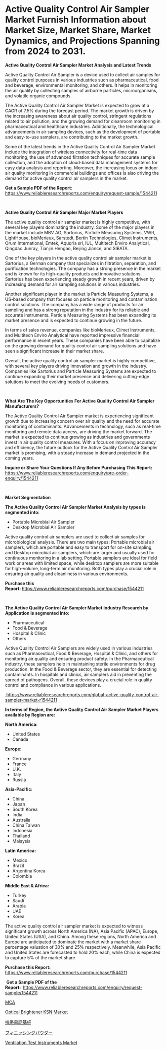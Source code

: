 <p><h1>Active Quality Control Air Sampler Market Furnish Information about Market Size, Market Share, Market Dynamics, and Projections Spanning from 2024 to 2031.</h1></p><p><strong>Active Quality Control Air Sampler Market Analysis and Latest Trends</strong></p>
<p><p>Active Quality Control Air Sampler is a device used to collect air samples for quality control purposes in various industries such as pharmaceutical, food and beverage, environmental monitoring, and others. It helps in monitoring the air quality by collecting samples of airborne particles, microorganisms, and volatile organic compounds.</p><p>The Active Quality Control Air Sampler Market is expected to grow at a CAGR of 7.5% during the forecast period. The market growth is driven by the increasing awareness about air quality control, stringent regulations related to air pollution, and the growing demand for cleanroom monitoring in pharmaceutical and healthcare industries. Additionally, the technological advancements in air sampling devices, such as the development of portable and easy-to-use samplers, are contributing to the market growth.</p><p>Some of the latest trends in the Active Quality Control Air Sampler Market include the integration of wireless connectivity for real-time data monitoring, the use of advanced filtration techniques for accurate sample collection, and the adoption of cloud-based data management systems for easy data analysis and reporting. Moreover, the increasing focus on indoor air quality monitoring in commercial buildings and offices is also driving the demand for active quality control air samplers in the market.</p></p>
<p><strong>Get a Sample PDF of the Report:&nbsp;</strong> <a href="https://www.reliableresearchreports.com/enquiry/request-sample/1544211">https://www.reliableresearchreports.com/enquiry/request-sample/1544211</a></p>
<p>&nbsp;</p>
<p><strong>Active Quality Control Air Sampler Major Market Players</strong></p>
<p><p>The active quality control air sampler market is highly competitive, with several key players dominating the industry. Some of the major players in the market include MBV AG, Sartorius, Particle Measuring Systems, VWR, LightHouse, bioMerieux, Sarstedt, Bertin Technologies, Climet Instruments, Orum International, Emtek, Aquqria srl, IUL, Multitech Enviro Analytical, Qingdao Junray, Tianjin Hengao, Beijing Jiance, and SIBATA.</p><p>One of the key players in the active quality control air sampler market is Sartorius, a German company that specializes in filtration, separation, and purification technologies. The company has a strong presence in the market and is known for its high-quality products and innovative solutions. Sartorius has been experiencing steady growth in recent years, driven by increasing demand for air sampling solutions in various industries.</p><p>Another significant player in the market is Particle Measuring Systems, a US-based company that focuses on particle monitoring and contamination control solutions. The company has a wide range of products for air sampling and has a strong reputation in the industry for its reliable and accurate instruments. Particle Measuring Systems has been expanding its market presence and is expected to continue growing in the future.</p><p>In terms of sales revenue, companies like bioMerieux, Climet Instruments, and Multitech Enviro Analytical have reported impressive financial performance in recent years. These companies have been able to capitalize on the growing demand for quality control air sampling solutions and have seen a significant increase in their market share.</p><p>Overall, the active quality control air sampler market is highly competitive, with several key players driving innovation and growth in the industry. Companies like Sartorius and Particle Measuring Systems are expected to continue expanding their market presence and delivering cutting-edge solutions to meet the evolving needs of customers.</p></p>
<p>&nbsp;</p>
<p><strong>What Are The Key Opportunities For Active Quality Control Air Sampler Manufacturers?</strong></p>
<p><p>The Active Quality Control Air Sampler market is experiencing significant growth due to increasing concern over air quality and the need for accurate monitoring of contaminants. Advancements in technology, such as real-time monitoring and remote data access, are driving the market forward. The market is expected to continue growing as industries and governments invest in air quality control measures. With a focus on improving accuracy and efficiency, the future outlook for the Active Quality Control Air Sampler market is promising, with a steady increase in demand projected in the coming years.</p></p>
<p><strong>Inquire or Share Your Questions If Any Before Purchasing This Report:</strong> <a href="https://www.reliableresearchreports.com/enquiry/pre-order-enquiry/1544211">https://www.reliableresearchreports.com/enquiry/pre-order-enquiry/1544211</a></p>
<p>&nbsp;</p>
<p><strong>Market Segmentation</strong></p>
<p><strong>The Active Quality Control Air Sampler Market Analysis by types is segmented into:</strong></p>
<p><ul><li>Portable Microbial Air Sampler</li><li>Desktop Microbial Air Sampler</li></ul></p>
<p><p>Active quality control air samplers are used to collect air samples for microbiological analysis. There are two main types: Portable microbial air samplers, which are portable and easy to transport for on-site sampling, and Desktop microbial air samplers, which are larger and usually used for continuous monitoring in a lab setting. Portable samplers are ideal for field work or areas with limited space, while desktop samplers are more suitable for high-volume, long-term air monitoring. Both types play a crucial role in ensuring air quality and cleanliness in various environments.</p></p>
<p><strong>Purchase this Report:&nbsp;</strong><a href="https://www.reliableresearchreports.com/purchase/1544211">https://www.reliableresearchreports.com/purchase/1544211</a></p>
<p>&nbsp;</p>
<p><strong>The Active Quality Control Air Sampler Market Industry Research by Application is segmented into:</strong></p>
<p><ul><li>Pharmaceutical</li><li>Food & Beverage</li><li>Hospital & Clinic</li><li>Others</li></ul></p>
<p><p>Active Quality Control Air Samplers are widely used in various industries such as Pharmaceutical, Food & Beverage, Hospital & Clinic, and others for monitoring air quality and ensuring product safety. In the Pharmaceutical industry, these samplers help in maintaining sterile environments for drug production. In the Food & Beverage sector, they are essential for detecting contaminants. In hospitals and clinics, air samplers aid in preventing the spread of pathogens. Overall, these devices play a crucial role in quality control and compliance in various applications.</p></p>
<p><a href="https://www.reliableresearchreports.com/global-active-quality-control-air-sampler-market-r1544211">&nbsp;https://www.reliableresearchreports.com/global-active-quality-control-air-sampler-market-r1544211</a></p>
<p><strong>In terms of Region, the Active Quality Control Air Sampler Market Players available by Region are:</strong></p>
<p>
    <p> <strong> North America: </strong>
        <ul>
            <li>United States</li>
            <li>Canada</li>
        </ul>
        </p> 
    <p> <strong> Europe: </strong>
        <ul>
            <li>Germany</li>
            <li>France</li>
            <li>U.K.</li>
            <li>Italy</li>
            <li>Russia</li>
        </ul>
        </p> 
    <p> <strong> Asia-Pacific: </strong>
        <ul>
            <li>China</li>
            <li>Japan</li>
            <li>South Korea</li>
            <li>India</li>
            <li>Australia</li>
            <li>China Taiwan</li>
            <li>Indonesia</li>
            <li>Thailand</li>
            <li>Malaysia</li>
        </ul>
        </p> 
    <p> <strong> Latin America: </strong>
        <ul>
            <li>Mexico</li>
            <li>Brazil</li>
            <li>Argentina Korea</li>
            <li>Colombia</li>
        </ul>
        </p> 
    <p> <strong> Middle East & Africa: </strong>
        <ul>
            <li>Turkey</li>
            <li>Saudi</li>
            <li>Arabia</li>
            <li>UAE</li>
            <li>Korea</li>
        </ul>
    </p>
    </p>
<p><p>The active quality control air sampler market is expected to witness significant growth across North America (NA), Asia Pacific (APAC), Europe, United States (USA), and China. Among these regions, North America and Europe are anticipated to dominate the market with a market share percentage valuation of 30% and 25% respectively. Meanwhile, Asia Pacific and United States are forecasted to hold 20% each, while China is expected to capture 5% of the market share.</p></p>
<p><strong>Purchase this Report: </strong><a href="https://www.reliableresearchreports.com/purchase/1544211">https://www.reliableresearchreports.com/purchase/1544211</a></p>
<p>&nbsp;<strong>Get a Sample PDF of the Report:&nbsp;&nbsp;</strong><a href="https://www.reliableresearchreports.com/enquiry/request-sample/1544211">https://www.reliableresearchreports.com/enquiry/request-sample/1544211</a></p>
<p><strong></strong></p>
<p><p><a href="https://github.com/JackieFauhey9089475/Market-Research-Report-List-1/blob/main/302947636486.md">MCA</a></p><p><a href="https://issuu.com/reportprime-2/docs/optical-brightener-ksn-market-size-2030.pptx">Optical Brightener KSN Market</a></p><p><a href="https://medium.com/@saigekulas/%E6%90%BA%E5%B8%AF%E9%9B%BB%E8%A9%B1pcb%E5%B8%82%E5%A0%B4%E3%81%AE%E5%88%86%E6%9E%90%E3%81%A82024%E5%B9%B4%E3%81%8B%E3%82%892031%E5%B9%B4%E3%81%BE%E3%81%A7%E3%81%AE%E4%BA%88%E6%B8%AC%E3%82%B5%E3%82%A4%E3%82%BA-f3669a18b94a">携帯電話基板</a></p><p><a href="https://medium.com/@jasohung45456/%E4%BB%95%E4%B8%8A%E3%81%92%E3%83%91%E3%82%A6%E3%83%80%E3%83%BC%E5%B8%82%E5%A0%B4%E5%88%86%E6%9E%90-%E3%81%9D%E3%81%AEcagr-%E5%B8%82%E5%A0%B4%E3%82%BB%E3%82%B0%E3%83%A1%E3%83%B3%E3%83%86%E3%83%BC%E3%82%B7%E3%83%A7%E3%83%B3-%E3%81%8A%E3%82%88%E3%81%B3%E3%82%B0%E3%83%AD%E3%83%BC%E3%83%90%E3%83%AB%E7%94%A3%E6%A5%AD%E6%A6%82%E8%A6%81-f34bf3797539">フィニッシングパウダー</a></p><p><a href="https://github.com/luckyshygirl/Market-Research-Report-List-4/blob/main/ventilation-test-instruments-market.md">Ventilation Test Instruments Market</a></p></p>